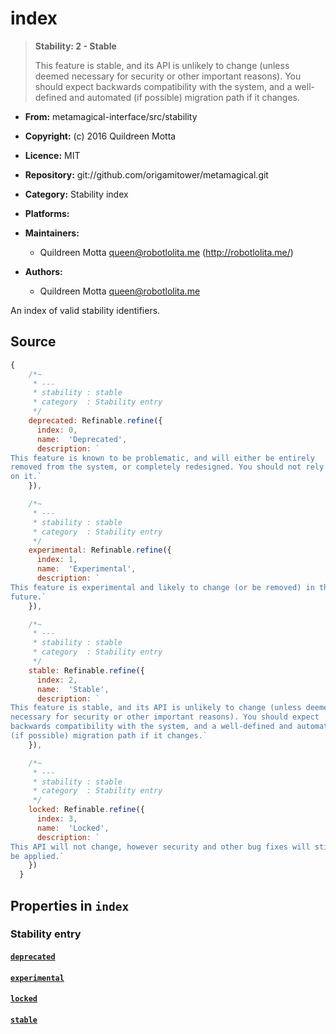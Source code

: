 

# index





> 
> **Stability: 2 - Stable**
> 
> This feature is stable, and its API is unlikely to change (unless deemed
> necessary for security or other important reasons). You should expect
> backwards compatibility with the system, and a well-defined and automated
> (if possible) migration path if it changes.
> 


  - **From:**
    metamagical-interface/src/stability
  - **Copyright:**
    (c) 2016 Quildreen Motta
  - **Licence:**
    MIT
  - **Repository:**
    git://github.com/origamitower/metamagical.git
  - **Category:**
    Stability index
  - **Platforms:**
    
  - **Maintainers:**
      - Quildreen Motta <queen@robotlolita.me> (http://robotlolita.me/)
  - **Authors:**
      - Quildreen Motta <queen@robotlolita.me>



An index of valid stability identifiers.



## Source


```javascript
{
    /*~
     * ---
     * stability : stable
     * category  : Stability entry
     */
    deprecated: Refinable.refine({
      index: 0,
      name:  'Deprecated',
      description: `
This feature is known to be problematic, and will either be entirely
removed from the system, or completely redesigned. You should not rely
on it.`
    }),

    /*~
     * ---
     * stability : stable
     * category  : Stability entry
     */
    experimental: Refinable.refine({
      index: 1,
      name:  'Experimental',
      description: `
This feature is experimental and likely to change (or be removed) in the
future.`
    }),

    /*~
     * ---
     * stability : stable
     * category  : Stability entry
     */
    stable: Refinable.refine({
      index: 2,
      name:  'Stable',
      description: `
This feature is stable, and its API is unlikely to change (unless deemed
necessary for security or other important reasons). You should expect
backwards compatibility with the system, and a well-defined and automated
(if possible) migration path if it changes.`
    }),

    /*~
     * ---
     * stability : stable
     * category  : Stability entry
     */
    locked: Refinable.refine({
      index: 3,
      name:  'Locked',
      description: `
This API will not change, however security and other bug fixes will still
be applied.`
    })
  }
```




## Properties in `index`




### Stability entry




#### [`deprecated`](index/deprecated)







#### [`experimental`](index/experimental)







#### [`locked`](index/locked)







#### [`stable`](index/stable)










